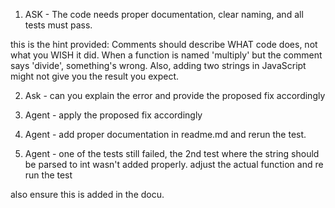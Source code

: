 1. ASK - The code needs proper documentation, clear naming, and all tests must pass.

this is the hint provided: Comments should describe WHAT code does, not what you WISH it did. When a function is named 'multiply' but the comment says 'divide', something's wrong. Also, adding two strings in JavaScript might not give you the result you expect.

2. Ask - can you explain the error and provide the proposed fix accordingly

3. Agent - apply the proposed fix accordingly

4. Agent - add proper documentation in readme.md and rerun the test.

5. Agent - one of the tests still failed, the 2nd test where the string should be parsed to int wasn't added properly. adjust the actual function and re run the test

also ensure this is added in the docu.

